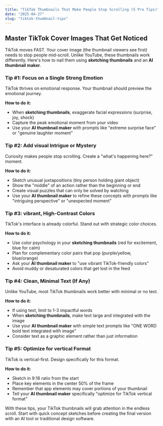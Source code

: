 ```yaml
---
title: "TikTok Thumbnails That Make People Stop Scrolling (5 Pro Tips)"
date: "2025-04-27"
slug: "tiktok-thumbnail-tips"
---
```


## Master TikTok Cover Images That Get Noticed

TikTok moves FAST. Your cover image (the thumbnail viewers see first) needs to stop people mid-scroll. Unlike YouTube, these thumbnails work differently. Here's how to nail them using **sketching thumbnails** and an **AI thumbnail maker**.

### Tip #1: Focus on a Single Strong Emotion

TikTok thrives on emotional response. Your thumbnail should preview the emotional journey.

**How to do it:**
- When **sketching thumbnails**, exaggerate facial expressions (surprise, joy, shock)
- Capture the peak emotional moment from your video
- Use your **AI thumbnail maker** with prompts like "extreme surprise face" or "genuine laughter moment"

### Tip #2: Add visual Intrigue or Mystery

Curiosity makes people stop scrolling. Create a "what's happening here?" moment.

**How to do it:**
- Sketch unusual juxtapositions (tiny person holding giant object)
- Show the "middle" of an action rather than the beginning or end
- Create visual puzzles that can only be solved by watching
- Use your **AI thumbnail maker** to refine these concepts with prompts like "intriguing perspective" or "unexpected moment"

### Tip #3: vibrant, High-Contrast Colors

TikTok's interface is already colorful. Stand out with strategic color choices.

**How to do it:**
- Use color psychology in your **sketching thumbnails** (red for excitement, blue for calm)
- Plan for complementary color pairs that pop (purple/yellow, blue/orange)
- Ask your **AI thumbnail maker** to "use vibrant TikTok-friendly colors"
- Avoid muddy or desaturated colors that get lost in the feed

### Tip #4: Clean, Minimal Text (If Any)

Unlike YouTube, most TikTok thumbnails work better with minimal or no text.

**How to do it:**
- If using text, limit to 1-3 impactful words
- When **sketching thumbnails**, make text large and integrated with the image
- Use your **AI thumbnail maker** with simple text prompts like "ONE WORD bold text integrated with image"
- Consider text as a graphic element rather than just information

### Tip #5: Optimize for vertical Format

TikTok is vertical-first. Design specifically for this format.

**How to do it:**
- Sketch in 9:16 ratio from the start
- Place key elements in the center 50% of the frame
- Remember that app elements may cover portions of your thumbnail
- Tell your **AI thumbnail maker** specifically "optimize for TikTok vertical format"

With these tips, your TikTok thumbnails will grab attention in the endless scroll. Start with quick concept sketches before creating the final version with an AI tool or traditional design software.